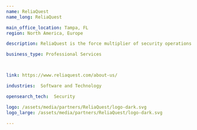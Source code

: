 ```yaml
---
name: ReliaQuest
name_long: ReliaQuest

main_office_location: Tampa, FL
region: North America, Europe 

description: ReliaQuest is the force multiplier of security operations. Our security operations platform, GreyMatter, automates detection, investigation, and response across cloud, endpoint, and on-premises tools and applications. GreyMatter is cloud-native, built on an open XDR architecture, and delivered as a service any time of the day, anywhere in the world. With over 700 customers worldwide and 1,000+ teammates working across six global operating centers, ReliaQuest is driving outcomes for the most trusted enterprise brands in the world. We exist to make security possible.

business_type: Professional Services



link: https://www.reliaquest.com/about-us/

industries:  Software and Technology

opensearch_tech:  Security

logo: /assets/media/partners/ReliaQuest/logo-dark.svg
logo_large: /assets/media/partners/ReliaQuest/logo-dark.svg

---
```

